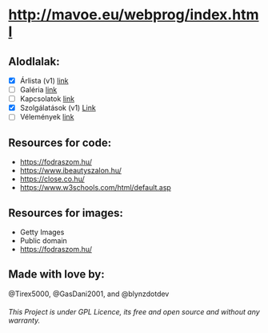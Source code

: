 # http://mavoe.eu/webprog/index.html

## Alodlalak:
- [x] Árlista (v1) [link](https://mavoe.eu/webprog/Aloldalak/arlista.html)
- [ ] Galéria [link](https://mavoe.eu/webprog/Aloldalak/galeria.html)
- [ ] Kapcsolatok [link](https://mavoe.eu/webprog/Aloldalak/kapcsolatok.html)
- [x] Szolgálatások (v1) [Link](https://mavoe.eu/webprog/Aloldalak/szolgaltatasok.html)
- [ ] Vélemények [link](https://mavoe.eu/webprog/Aloldalak/velemenyek.html)

## Resources for code:
- https://fodraszom.hu/
- https://www.ibeautyszalon.hu/
- https://close.co.hu/
- https://www.w3schools.com/html/default.asp

## Resources for images:
- Getty Images
- Public domain
- https://fodraszom.hu/

## Made with love by:
@Tirex5000, @GasDani2001, and @blynzdotdev

###### This Project is under GPL Licence, its free and open source and without any warranty. 

